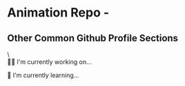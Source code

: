 
# Animation Repo - 


## Other Common Github Profile Sections
\\\
👩‍💻 I'm currently working on...

🧠 I'm currently learning...



